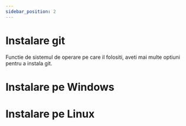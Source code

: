 ```yaml
---
sidebar_position: 2
---
```


# Instalare git

Functie de sistemul de operare pe care il folositi, aveti mai multe optiuni pentru a instala git.

# Instalare pe Windows

# Instalare pe Linux 